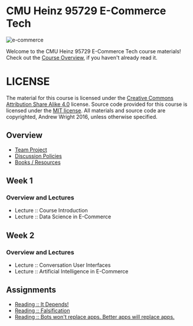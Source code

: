 # CMU Heinz 95729 E-Commerce Tech
![e-commerce](https://cloud.githubusercontent.com/assets/933621/10716481/265914d0-7b11-11e5-8538-a32894ea5ccb.jpg)

Welcome to the CMU Heinz 95729 E-Commerce Tech course materials! Check out the [Course Overview](Course-Overview.md), if you haven't already read it.

# LICENSE
The material for this course is licensed under the [Creative Commons Attribution Share Alike 4.0](LICENSE_CONTENT) license. Source code provided for this course is licensed under the [MIT license](LICENSE_SOFTWARE). All materials and source code are copyrighted, Andrew Wright 2016, unless otherwise specified.

## Overview

* [Team Project](Team-Project.md)
* [Discussion Policies](Discussion-Board-Policy.md)
* [Books / Resources](Resources.md)

## Week 1
### Overview and Lectures

* Lecture :: Course Introduction
* Lecture :: Data Science in E-Commerce

## Week 2
### Overview and Lectures

* Lecture :: Conversation User Interfaces
* Lecture :: Artificial Intelligence in E-Commerce

## Assignments
* [Reading :: It Depends!](Reading-%3A%3A-It-Depends.md)
* [Reading :: Falsification](Reading-%3A%3A-Falsification.md)
* [Reading :: Bots won't replace apps. Better apps will replace apps.](http://dangrover.com/blog/2016/04/20/bots-wont-replace-apps.html)




